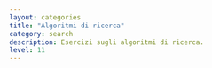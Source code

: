 ```yaml
---
layout: categories
title: "Algoritmi di ricerca"
category: search
description: Esercizi sugli algoritmi di ricerca.
level: 11
---
```

